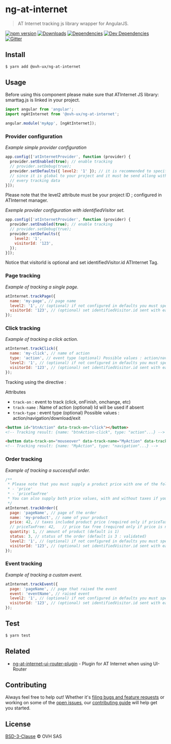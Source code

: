 # ng-at-internet

> AT Internet tracking js library wrapper for AngularJS.

[![npm version](https://badgen.net/npm/v/@ovh-ux/ng-at-internet)](https://www.npmjs.com/package/@ovh-ux/ng-at-internet) [![Downloads](https://badgen.net/npm/dt/@ovh-ux/ng-at-internet)](https://npmjs.com/package/@ovh-ux/ng-at-internet) [![Dependencies](https://badgen.net/david/dep/ovh/manager/packages/components/ng-at-internet)](https://npmjs.com/package/@ovh-ux/ng-at-internet?activeTab=dependencies) [![Dev Dependencies](https://badgen.net/david/dev/ovh/manager/packages/components/ng-at-internet)](https://npmjs.com/package/@ovh-ux/ng-at-internet?activeTab=dependencies) [![Gitter](https://badgen.net/badge/gitter/ovh-ux/blue?icon=gitter)](https://gitter.im/ovh/ux)

## Install

```sh
$ yarn add @ovh-ux/ng-at-internet
```

## Usage

Before using this component please make sure that ATInternet JS library: smarttag.js is linked in your project.

```js
import angular from 'angular';
import ngAtInternet from '@ovh-ux/ng-at-internet';

angular.module('myApp', [ngAtInternet]);
```

### Provider configuration

*Example simple provider configuration*

```js
app.config(['atInternetProvider', function (provider) {
  provider.setEnabled(true); // enable tracking
  // provider.setDebug(true);
  provider.setDefaults({ level2: '1' }); // it is recommended to specify the level2 attribute as a default value
  // since it is global to your project and it must be send allong with
  // every tracking data
}]);
```

Please note that the level2 attribute must be your project ID ; configured in ATInternet manager.

*Exemple provider configuration with identifiedVisitor set.*

```js
app.config(['atInternetProvider', function (provider) {
  provider.setEnabled(true); // enable tracking
  // provider.setDebug(true);
  provider.setDefaults({
    level2: '1',
    visitorId: '123',
  });
}]);
```

Notice that visitorId is optional and set identifiedVisitor.id ATInternet Tag.

### Page tracking

*Example of tracking a single page.*

```js
atInternet.trackPage({
  name: 'my-page', // page name
  level2: '1', // (optional) if not configured in defaults you must specify your project id
  visitorId: '123', // (optional) set identifiedVisitor.id sent with each hit
});
```

### Click tracking

*Example of tracking a click action.*

```js
atInternet.trackClick({
  name: 'my-click', // name of action
  type: 'action', // event type (optional) Possible values : action/navigation/download/exit
  level2: '1', // (optional) if not configured in defaults you must specify your project id
  visitorId: '123', // (optional) set identifiedVisitor.id sent with each hit
});
```
Tracking using the directive :

Attributes
  - `track-on` : event to track (click, onFinish, onchange, etc)
  - `track-name` : Name of action (optional) Id will be used if absent
  - `track-type` : event type (optional) Possible values : action/navigation/download/exit


```html
<button id="btnAction" data-track-on="click"></button>
<!-- Tracking result: {name: "btnAction-click", type: "action"...} -->

<button data-track-on="mouseover" data-track-name="MyAction" data-track-type="navigation"></button>
<!-- Tracking result: {name: "MyAction", type: "navigation"...} -->

```

### Order tracking

*Example of tracking a successfull order.*

```js
/**
 * Please note that you must supply a product price with one of the following attributes:
 * - 'price'
 * - 'priceTaxFree'
 * You can also supply both price values, with and without taxes if you want.
 */
atInternet.trackOrder({
  page: 'pageName', // page of the order
  name: 'my-product', // name of your product
  price: 42, // taxes included product price (required only if priceTaxFree is not supplied)
  // priceTaxFree: 42,   // price tax free (required only if price is not supplied)
  quantity: 1, // amount of product (default is 1)
  status: 3, // status of the order (default is 3 : validated)
  level2: '1', // (optional) if not configured in defaults you must specify your project id
  visitorId: '123', // (optional) set identifiedVisitor.id sent with each hit
});
```

### Event tracking

*Example of tracking a custom event.*

```js
atInternet.trackEvent({
  page: 'pageName', // page that raised the event
  event: 'eventName', // raised event
  level2: '1', // (optional) if not configured in defaults you must specify your project id
  visitorId: '123', // (optional) set identifiedVisitor.id sent with each hit
});
```

## Test

```sh
$ yarn test
```

## Related

- [ng-at-internet-ui-router-plugin](https://github.com/ovh-ux/ng-at-internet-ui-router-plugin) - Plugin for AT Internet when using UI-Router

## Contributing

Always feel free to help out! Whether it's [filing bugs and feature requests](https://github.com/ovh/manager/issues/new) or working on some of the [open issues](https://github.com/ovh/manager/issues), our [contributing guide](https://github.com/ovh/manager/blob/master/CONTRIBUTING.md) will help get you started.

## License

[BSD-3-Clause](LICENSE) © OVH SAS
